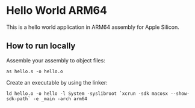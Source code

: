 # Hello World ARM64
This is a hello world application in ARM64 assembly for Apple Silicon.

## How to run locally
Assemble your assembly to object files:
```shell
as hello.s -o hello.o
```
Create an executable by using the linker:
```shell
ld hello.o -o hello -l System -syslibroot `xcrun -sdk macosx --show-sdk-path` -e _main -arch arm64
```